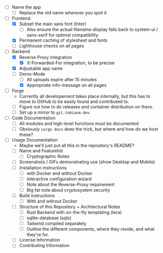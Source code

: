 - [ ] Name the app
  - [ ] Replace the old name wherever you spot it
- [ ] Frontend
  - [x] Subset the main sans font (Inter)
    - [ ] Also ensure the actual filename-display falls back to system-ui / sans-serif for optimal compatibility.
  - [x] Permanent caching of stylesheet and fonts
  - [ ] Lighthouse checks on all pages
- [ ] Backend
  - [x] Reverse Proxy integration
    - [x] X-Forwarded-For integration, to be precise
  - [x] Adjustable app name
  - [ ] Demo-Mode
    - [ ] All uploads expire after 15 minutes
    - [x] Appropriate info-message on all pages
- [ ] Forge
  - Currently all developement takes place internally, but this has to move to GitHub to be easily found and contributed to.
  - [ ] Figure out how to do releases and container distribution on there.
  - [ ] Set up a mirror to `git.tobiasm.dev`.
- [ ] Code Documentation
  - [ ] All modules and high-level functions must be documented
  - [ ] Obviously `cargo docs` does the trick, but where and how do we host these?
- [ ] Usage Documentation
  - Maybe we'll just put all this in the repository's README?
  - [ ] Name and Featurelist
    - [ ] Cryptographic Notes
  - [ ] Screenshots / GIFs demonstrating use (show Desktop and Mobile)
  - [ ] Installation instructions
    - [ ] with Docker and without Docker
    - [ ] interactive configuration wizard
    - [ ] Note about the Reverse-Proxy requirement
    - [ ] Big fat note about cryptosystem security
  - [ ] Build instructions
    - [ ] With and without Docker
  - [ ] Structure of this Repository + Architectural Notes
    - [ ] Rust Backend with on-the-fly templating (tera)
    - [ ] sqlite-database (sqlx)
    - [ ] Tailwind compiled separately
    - [ ] Outline the different components, where they reside, and what they're for.
  - [ ] License Information
  - [ ] Contributing Information
